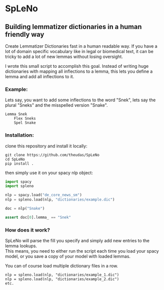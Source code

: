 # SpLeNo
## Building lemmatizer dictionaries in a human friendly way

Create Lemmatizer Dictionaries fast in a human readable way.
If you have a lot of domain specific vocabulary like in legal or biomedical text, it can be tricky to add a lot of new lemmas without losing oversight.

I wrote this small script to accomplish this goal. Instead of writing huge dictionaries with mapping all inflections to a lemma, this lets you define a lemma and add all inflections to it.

### Example:
Lets say, you want to add some inflections to the word "Snek", lets say the plural "Sneks" and the misspelled version "Snake".
```
Lemma Snek  
    Flex Sneks  
    Spel Snake  
```
### Installation:
clone this repository and install it locally:

```console
git clone https://github.com/theudas/SpLeNo
cd SpLeNo
pip install .
```

then simply use it on your spacy nlp object:

```python
import spacy
import spleno

nlp = spacy.load("de_core_news_sm")
nlp = spleno.load(nlp, "dictionaries/example.dic")

doc = nlp("Snake")

assert doc[0].lemma_ == "Snek"
```

### How does it work?
SpLeNo will parse the fill you specify and simply add new entries to the lemma lookups.  
This means, you need to either run the script each time you load your spacy model, or you save a copy of your model with loaded lemmas.

You can of course load multiple dictionary files in a row.

```
nlp = spleno.load(nlp, "dictionaries/example_1.dic")
nlp = spleno.load(nlp, "dictionaries/example_2.dic")
etc.
```
